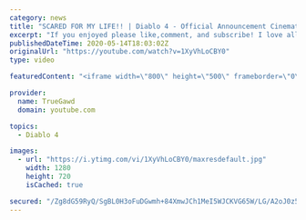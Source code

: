 ```yaml
---
category: news
title: "SCARED FOR MY LIFE!! | Diablo 4 - Official Announcement Cinematic Trailer | REACTION"
excerpt: "If you enjoyed please like,comment, and subscribe! I love all you guys help me grow! Hope yall have a great day! THANKS FOR WATCHING!"
publishedDateTime: 2020-05-14T18:03:02Z
originalUrl: "https://youtube.com/watch?v=1XyVhLoCBY0"
type: video

featuredContent: "<iframe width=\"800\" height=\"500\" frameborder=\"0\" src=\"https://www.youtube.com/embed/1XyVhLoCBY0\" allow=\"accelerometer; autoplay; encrypted-media; gyroscope; picture-in-picture\" allowfullscreen></iframe>"

provider:
  name: TrueGawd
  domain: youtube.com

topics:
  - Diablo 4

images:
  - url: "https://i.ytimg.com/vi/1XyVhLoCBY0/maxresdefault.jpg"
    width: 1280
    height: 720
    isCached: true

secured: "/Zg8dG59RyQ/SgBL0H3oFuDGwmh+84XmwJCh1MeI5WJCKVG65W/LG/A2oJ0z5Kca2xft/nf7hW9aGbr9xd9IJ5n8JI3kD1a9TvwCguq5oN8/PK3HsndP7awSg59ouVppj+lwoOfc2x0tFytQMnOGMpOwKm+PMzxZv4PkVFvaWanIjlCKcy2ON3a5YgYTjPkptsVnuQssJG9RBTtFq4yg9PGfIKMpxREV2c8OSLWj0gCbSF7pMbvGFtRkKYPz5gCUmnit2vBnEDtm//bY/zsML+AkMOirzAmSR4eB8+i5E3Rg0cF6XHt+u4puhcnlwve11/7d7zgvtO4Lc8Isk6OT5S3qNv9dE6fL+fhK6lf/ehkbeqGKk/pZC7oJKia+JzgXM3WNwJV0y0frIE0ewVmyi4GdZLv3rqt7BZ/uFQ9uzGl+SnrqPYPvo4OrNK3L9TAk;vZjFsKxfGRB7s/OyZgL6Ig=="
---
```


